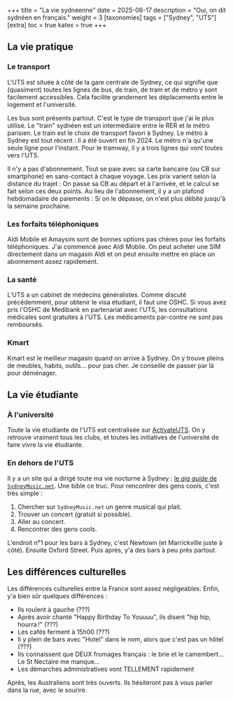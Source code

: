 +++
title = "La vie sydnéenne"
date = 2025-06-17
description = "Oui, on dit sydnéen en français."
weight = 3
[taxonomies]
tags = ["Sydney", "UTS"]
[extra]
toc = true
katex = true
+++

## La vie pratique

### Le transport

L'UTS est située à côté de la gare centrale de Sydney, ce qui signifie que (quasiment) toutes les lignes de bus, de train, de tram et de métro y sont facilement accessibles. Cela facilite grandement les déplacements entre le logement et l'université.

Les bus sont présents partout. C'est le type de transport que j'ai le plus utilisé. Le "train" sydnéen est un intermédiaire entre le RER et le métro parisien. Le train est le choix de transport favori à Sydney. Le métro à Sydney est tout récent&nbsp;: Il a été ouvert en fin 2024. Le métro n'a qu'une seule ligne pour l'instant. Pour le tramway, il y a trois lignes qui vont toutes vers l'UTS.

Il n'y a pas d'abonnement. Tout se paie avec sa carte bancaire (ou CB sur smartphone) en sans-contact à chaque voyage. Les prix varient selon la distance du trajet&nbsp;: On passe sa CB au départ et à l'arrivée, et le calcul se fait selon ces deux points. Au lieu de l'abonnement, il y a un plafond hebdomadaire de paiements&nbsp;: Si on le dépasse, on n'est plus débité jusqu'à la semaine prochaine.

### Les forfaits téléphoniques

Aldi Mobile et Amaysim sont de bonnes options pas chères pour les forfaits téléphoniques. J'ai commencé avec Aldi Mobile. On peut acheter une SIM directement dans un magasin Aldi et on peut ensuite mettre en place un abonnement assez rapidement.

### La santé

L'UTS a un cabinet de médecins généralistes. Comme discuté précédemment, pour obtenir le visa étudiant, il faut une OSHC. Si vous avez pris l'OSHC de Medibank en partenariat avec l'UTS, les consultations médicales sont gratuites à l'UTS. Les médicaments par-contre ne sont pas remboursés.

### Kmart

Kmart est le meilleur magasin quand on arrive à Sydney. On y trouve pleins de meubles, habits, outils... pour pas cher. Je conseille de passer par là pour déménager.

## La vie étudiante

### À l'université

Toute la vie étudiante de l'UTS est centralisée sur <a href="https://www.activateuts.com.au/" class="external">ActivateUTS</a>. On y retrouve vraiment tous les clubs, et toutes les initiatives de l'université de faire vivre la vie étudiante.

### En dehors de l'UTS

Il y a un site qui a dirigé toute ma vie nocturne à Sydney : <a href="https://sydneymusic.net/gig-guide" class="external">le _gig guide_ de `SydneyMusic.net`</a>. Une bible ce truc. Pour rencontrer des gens cools, c'est très simple :
1. Chercher sur `SydneyMusic.net` un genre musical qui plait.
2. Trouver un concert (gratuit si possible).
3. Aller au concert.
4. Rencontrer des gens cools.

L'endroit n°1 pour les bars à Sydney, c'est Newtown (et Marrickville juste à côté). Ensuite Oxford Street. Puis après, y'a des bars à peu près partout.

## Les différences culturelles

Les différences culturelles entre la France sont assez négligeables. Enfin, y'a bien sûr quelques différences :
- Ils roulent à gauche (???)
- Après avoir chanté "Happy Birthday To Youuuu", ils disent "hip hip, hourra !" (???)
- Les cafés ferment à 15h00 (???)
- Il y plein de bars avec "Hotel" dans le nom, alors que c'est pas un hôtel (???)
- Ils connaissent que DEUX fromages français : le brie et le camembert... Le St Nectaire me manque...
- Les démarches administratives vont TELLEMENT rapidement

Après, les Australiens sont très ouverts. Ils hésiteront pas à vous parler dans la rue, avec le sourire.